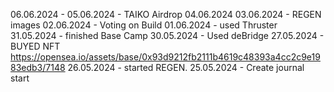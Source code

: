 06.06.2024 -
05.06.2024 - TAIKO Airdrop
04.06.2024
03.06.2024 - REGEN images
02.06.2024 - Voting on Build
01.06.2024 - used Thruster
31.05.2024 - finished Base Camp
30.05.2024 - Used deBridge
27.05.2024 - BUYED NFT https://opensea.io/assets/base/0x93d9212fb2111b4619c48393a4cc2c9e1983edb3/7148
26.05.2024 - started REGEN.
25.05.2024 - Create journal start
